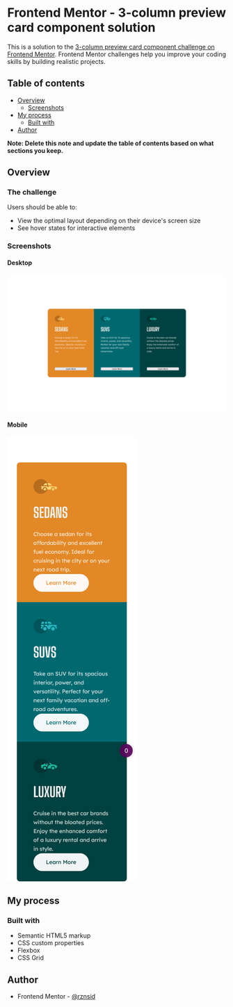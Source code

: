 # Frontend Mentor - 3-column preview card component solution

This is a solution to the [3-column preview card component challenge on Frontend Mentor](https://www.frontendmentor.io/challenges/3column-preview-card-component-pH92eAR2-). Frontend Mentor challenges help you improve your coding skills by building realistic projects.

## Table of contents

- [Overview](#overview)
  - [Screenshots](#screenshots)
- [My process](#my-process)
  - [Built with](#built-with)
- [Author](#author)

**Note: Delete this note and update the table of contents based on what sections you keep.**

## Overview

### The challenge

Users should be able to:

- View the optimal layout depending on their device's screen size
- See hover states for interactive elements

### Screenshots

#### Desktop

![](./screenshot_desktop.png)

#### Mobile

![](./screenshot_mobile.png)

## My process

### Built with

- Semantic HTML5 markup
- CSS custom properties
- Flexbox
- CSS Grid

## Author

- Frontend Mentor - [@rznsid](https://www.frontendmentor.io/profile/sznsid)
